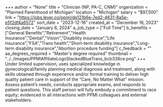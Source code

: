 +++
author = "None"
title = "Clinician (NP, PA-C, CNM)"
organization = "Planned Parenthood of Michigan"
location = "Michigan"
salary = "$97,500"
link = "https://jobs.lever.co/ppmi/de121b6e-7ed2-4631-8a5e-e5f2df4a6572"
sort_date = "2023-12-16"
created_at = "December 16, 2023"
closing_date = "January 8, 2024"
a_job_type = ["Full Time"]
b_benefits = ["General Benefits","Retirement","Health Insurance","Dental","Vision","Disability insurance","Life insurance","FSA","Trans health","Short-term disability insurance","Long-term disability insurance","Abortion procedure funding"]
c_feedback = ""
aa_degrees_required = "Master's degree required"
thumbnail = "../../images/PPMIAffiliateLogoStackedBlueTrans_bcb338ce.png"
+++
Under limited supervision, uses specialized knowledge in gynecological/family planning medical diagnosis and treatment, along with skills obtained through experience and/or formal training to deliver high quality patient care in support of the “Care, No Matter What” mission. Assess patient’s needs, conducts appropriate exams, and responds to patient questions. This staff person will fully embody a commitment to race equity; evidenced in all interactions with PPMI colleagues and external stakeholders.